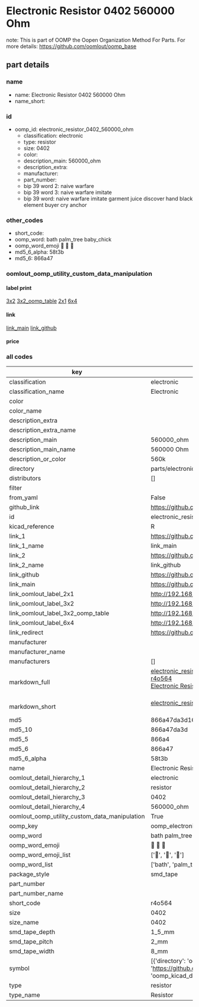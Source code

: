 # Electronic Resistor 0402 560000 Ohm  

note: This is part of OOMP the Oopen Organization Method For Parts. For more details: https://github.com/oomlout/oomp_base

##  part details
  







### name
* name: Electronic Resistor 0402 560000 Ohm
* name_short: 
### id
* oomp_id: electronic_resistor_0402_560000_ohm
  * classification: electronic
  * type: resistor
  * size: 0402
  * color: 
  * description_main: 560000_ohm
  * description_extra: 
  * manufacturer: 
  * part_number: 
  * bip 39 word 2: naive warfare
  * bip 39 word 3: naive warfare imitate
  * bip 39 word: naive warfare imitate garment juice discover hand black element buyer cry anchor

### other_codes
* short_code: 
* oomp_word: bath palm_tree baby_chick
* oomp_word_emoji :bath: :palm_tree: :baby_chick:
* md5_6_alpha: 58t3b
* md5_6: 866a47






### oomlout_oomp_utility_custom_data_manipulation
#### label print
[3x2](http://192.168.1.245:1112/?label=oomp%2058t3b)
[3x2_oomp_table](http://192.168.1.108:1112/?label=oomp%2058t3b)
[2x1](http://192.168.1.242:1112/?label=oomp%2058t3b)
[6x4](http://192.168.1.55:1112/?label=oomp%2058t3b)    

#### link

[link_main](https://github.com/oomlout/oomlout_oomp_version_1_messy/tree/main/parts/electronic_resistor_0402_560000_ohm) [link_github](https://github.com/oomlout/oomlout_oomp_version_1_messy/tree/main/parts/electronic_resistor_0402_560000_ohm)                             

#### price







### all codes 
| key | value |  
| --- | --- |  
| classification | electronic |  
| classification_name | Electronic |  
| color |  |  
| color_name |  |  
| description_extra |  |  
| description_extra_name |  |  
| description_main | 560000_ohm |  
| description_main_name | 560000 Ohm |  
| description_or_color | 560k |  
| directory | parts/electronic_resistor_0402_560000_ohm |  
| distributors | [] |  
| filter |  |  
| from_yaml | False |  
| github_link | https://github.com/oomlout/oomlout_oomp_part_src/tree/main/parts/electronic_resistor_0402_560000_ohm |  
| id | electronic_resistor_0402_560000_ohm |  
| kicad_reference | R |  
| link_1 | https://github.com/oomlout/oomlout_oomp_version_1_messy/tree/main/parts/electronic_resistor_0402_560000_ohm |  
| link_1_name | link_main |  
| link_2 | https://github.com/oomlout/oomlout_oomp_version_1_messy/tree/main/parts/electronic_resistor_0402_560000_ohm |  
| link_2_name | link_github |  
| link_github | https://github.com/oomlout/oomlout_oomp_version_1_messy/tree/main/parts/electronic_resistor_0402_560000_ohm |  
| link_main | https://github.com/oomlout/oomlout_oomp_version_1_messy/tree/main/parts/electronic_resistor_0402_560000_ohm |  
| link_oomlout_label_2x1 | http://192.168.1.242:1112/?label=oomp%2058t3b |  
| link_oomlout_label_3x2 | http://192.168.1.245:1112/?label=oomp%2058t3b |  
| link_oomlout_label_3x2_oomp_table | http://192.168.1.108:1112/?label=oomp%2058t3b |  
| link_oomlout_label_6x4 | http://192.168.1.55:1112/?label=oomp%2058t3b |  
| link_redirect | https://github.com/oomlout/oomlout_oomp_version_1_messy/tree/main/parts/electronic_resistor_0402_560000_ohm |  
| manufacturer |  |  
| manufacturer_name |  |  
| manufacturers | [] |  
| markdown_full | [electronic_resistor_0402_560000_ohm](none)<br>[r4o564](none)<br>[Electronic Resistor 0402 560000 Ohm](none)<br><br> |  
| markdown_short | [electronic_resistor_0402_560000_ohm](none)<br><br> |  
| md5 | 866a47da3d16ed18fbbc65fee2fdc495 |  
| md5_10 | 866a47da3d |  
| md5_5 | 866a4 |  
| md5_6 | 866a47 |  
| md5_6_alpha | 58t3b |  
| name | Electronic Resistor 0402 560000 Ohm |  
| oomlout_detail_hierarchy_1 | electronic |  
| oomlout_detail_hierarchy_2 | resistor |  
| oomlout_detail_hierarchy_3 | 0402 |  
| oomlout_detail_hierarchy_4 | 560000_ohm |  
| oomlout_oomp_utility_custom_data_manipulation | True |  
| oomp_key | oomp_electronic_resistor_0402_560000_ohm |  
| oomp_word | bath palm_tree baby_chick |  
| oomp_word_emoji | :bath: :palm_tree: :baby_chick: |  
| oomp_word_emoji_list | [':bath:', ':palm_tree:', ':baby_chick:'] |  
| oomp_word_list | ['bath', 'palm_tree', 'baby_chick'] |  
| package_style | smd_tape |  
| part_number |  |  
| part_number_name |  |  
| short_code | r4o564 |  
| size | 0402 |  
| size_name | 0402 |  
| smd_tape_depth | 1_5_mm |  
| smd_tape_pitch | 2_mm |  
| smd_tape_width | 8_mm |  
| symbol | [{'directory': 'oomlout_oomp_symbol_bot/symbols/kicad_device_r//working/working.kicad_sym', 'index': 0, 'link': 'https://github.com/oomlout/oomlout_oomp_symbol_bot/tree/main/symbols/kicad_device_r', 'oomp_key': 'oomp_kicad_device_r'}] |  
| type | resistor |  
| type_name | Resistor |  

